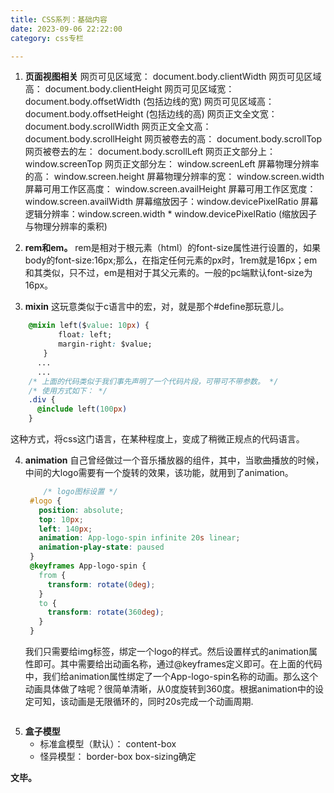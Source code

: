 ```yaml
---
title: CSS系列：基础内容
date: 2023-09-06 22:22:00
category: css专栏

---
```


1. **页面视图相关**
网页可见区域宽： document.body.clientWidth
网页可见区域高： document.body.clientHeight
网页可见区域宽： document.body.offsetWidth (包括边线的宽)
网页可见区域高： document.body.offsetHeight (包括边线的高)
网页正文全文宽： document.body.scrollWidth
网页正文全文高： document.body.scrollHeight
网页被卷去的高： document.body.scrollTop
网页被卷去的左： document.body.scrollLeft
网页正文部分上： window.screenTop
网页正文部分左： window.screenLeft
屏幕物理分辨率的高： window.screen.height
屏幕物理分辨率的宽： window.screen.width
屏幕可用工作区高度： window.screen.availHeight
屏幕可用工作区宽度： window.screen.availWidth
屏幕缩放因子：window.devicePixelRatio
屏幕逻辑分辨率：window.screen.width * window.devicePixelRatio (缩放因子与物理分辨率的乘积)

2. **rem和em。**
   rem是相对于根元素（html）的font-size属性进行设置的，如果body的font-size:16px;那么，在指定任何元素的px时，1rem就是16px；em和其类似，只不过，em是相对于其父元素的。一般的pc端默认font-size为16px。


3. **mixin**
这玩意类似于c语言中的宏，对，就是那个#define那玩意儿。
```css
    @mixin left($value: 10px) {
    　　　　float: left;
    　　　　margin-right: $value;
    　　}
      ...
      ...
    /* 上面的代码类似于我们事先声明了一个代码片段，可带可不带参数。 */
    /* 使用方式如下： */
    .div {
      @include left(100px)
    }
```

这种方式，将css这门语言，在某种程度上，变成了稍微正规点的代码语言。

4. **animation**
   自己曾经做过一个音乐播放器的组件，其中，当歌曲播放的时候，中间的大logo需要有一个旋转的效果，该功能，就用到了animation。
   ```css
       /* logo图标设置 */
    #logo {
      position: absolute;
      top: 10px;
      left: 140px;
      animation: App-logo-spin infinite 20s linear;
      animation-play-state: paused
    }
    @keyframes App-logo-spin {
      from {
        transform: rotate(0deg);
      }
      to {
        transform: rotate(360deg);
      }
    }
   ```
   我们只需要给img标签，绑定一个logo的样式。然后设置样式的animation属性即可。其中需要给出动画名称，通过@keyframes定义即可。在上面的代码中，我们给animation属性绑定了一个App-logo-spin名称的动画。那么这个动画具体做了啥呢？很简单清晰，从0度旋转到360度。根据animation中的设定可知，该动画是无限循环的，同时20s完成一个动画周期.
<img src="/img/css1_1.jpg" alt="">

5. **盒子模型**
   - 标准盒模型（默认）： content-box
   - 怪异模型： border-box
  box-sizing确定

**文毕。**